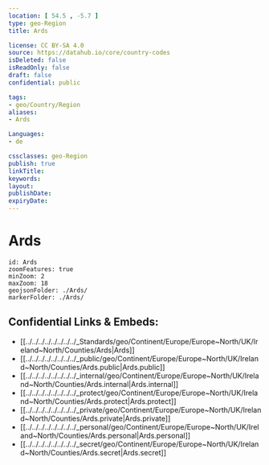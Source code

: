 ```yaml
---
location: [ 54.5 , -5.7 ] 
type: geo-Region
title: Ards

license: CC BY-SA 4.0
source: https://datahub.io/core/country-codes
isDeleted: false
isReadOnly: false
draft: false
confidential: public

tags:
- geo/Country/Region
aliases:
- Ards

Languages:
- de

cssclasses: geo-Region
publish: true
linkTitle: 
keywords: 
layout: 
publishDate: 
expiryDate: 
---
```


# Ards

```leaflet
id: Ards
zoomFeatures: true 
minZoom: 2 
maxZoom: 18
geojsonFolder: ./Ards/
markerFolder: ./Ards/
```


## Confidential Links & Embeds: 
- [[../../../../../../../../_Standards/geo/Continent/Europe/Europe~North/UK/Ireland~North/Counties/Ards|Ards]] 
- [[../../../../../../../../_public/geo/Continent/Europe/Europe~North/UK/Ireland~North/Counties/Ards.public|Ards.public]] 
- [[../../../../../../../../_internal/geo/Continent/Europe/Europe~North/UK/Ireland~North/Counties/Ards.internal|Ards.internal]] 
- [[../../../../../../../../_protect/geo/Continent/Europe/Europe~North/UK/Ireland~North/Counties/Ards.protect|Ards.protect]] 
- [[../../../../../../../../_private/geo/Continent/Europe/Europe~North/UK/Ireland~North/Counties/Ards.private|Ards.private]] 
- [[../../../../../../../../_personal/geo/Continent/Europe/Europe~North/UK/Ireland~North/Counties/Ards.personal|Ards.personal]] 
- [[../../../../../../../../_secret/geo/Continent/Europe/Europe~North/UK/Ireland~North/Counties/Ards.secret|Ards.secret]] 

